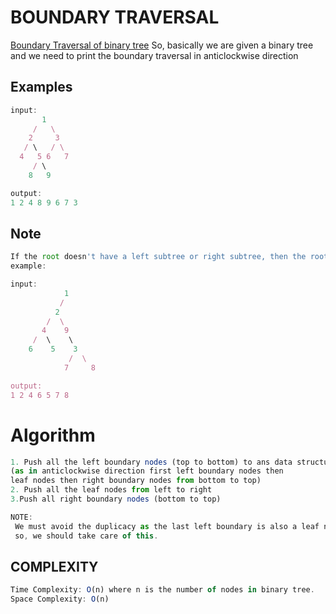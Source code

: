 
# BOUNDARY TRAVERSAL
[ Boundary Traversal of binary tree](https://practice.geeksforgeeks.org/problems/boundary-traversal-of-binary-tree/1)
So, basically we are given a binary tree
and we need to print the boundary traversal in anticlockwise direction
## Examples
 ```javascript
input:
        1
      /   \
     2     3  
    / \   / \
   4   5 6   7
      / \
     8   9

output:
1 2 4 8 9 6 7 3
```
## Note
``` javascript
If the root doesn't have a left subtree or right subtree, then the root itself is the left or right boundary.
example:

input:
            1
           /
          2
        /  \
       4    9
     /  \    \
    6    5    3
             /  \
            7     8

output:
1 2 4 6 5 7 8

```
# Algorithm
``` javascript
1. Push all the left boundary nodes (top to bottom) to ans data structure
(as in anticlockwise direction first left boundary nodes then
leaf nodes then right boundary nodes from bottom to top)
2. Push all the leaf nodes from left to right
3.Push all right boundary nodes (bottom to top)

NOTE:
 We must avoid the duplicacy as the last left boundary is also a leaf node
 so, we should take care of this.
```
##  COMPLEXITY
``` javascript
Time Complexity: O(n) where n is the number of nodes in binary tree.
Space Complexity: O(n)
```
